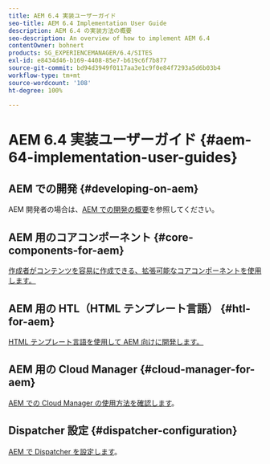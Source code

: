 ```yaml
---
title: AEM 6.4 実装ユーザーガイド
seo-title: AEM 6.4 Implementation User Guide
description: AEM 6.4 の実装方法の概要
seo-description: An overview of how to implement AEM 6.4
contentOwner: bohnert
products: SG_EXPERIENCEMANAGER/6.4/SITES
exl-id: e8434d46-b169-4408-85e7-b619c6f7b877
source-git-commit: bd94d3949f0117aa3e1c9f0e84f7293a5d6b03b4
workflow-type: tm+mt
source-wordcount: '108'
ht-degree: 100%

---
```


# AEM 6.4 実装ユーザーガイド {#aem-64-implementation-user-guides}

## AEM での開発 {#developing-on-aem}

AEM 開発者の場合は、[AEM での開発の概要](/help/sites-developing/home.md)を参照してください。

## AEM 用のコアコンポーネント {#core-components-for-aem}

[作成者がコンテンツを容易に作成できる、拡張可能なコアコンポーネントを使用します。](https://docs.adobe.com/content/help/ja-JP/experience-manager-core-components/using/introduction.html)

## AEM 用の HTL（HTML テンプレート言語） {#htl-for-aem}

[HTML テンプレート言語を使用して AEM 向けに開発します。](https://docs.adobe.com/content/help/ja/experience-manager-htl/using/overview.html)

## AEM 用の Cloud Manager {#cloud-manager-for-aem}

[AEM での Cloud Manager の使用方法を確認します](https://docs.adobe.com/content/help/ja-JP/experience-manager-cloud-manager/using/introduction-to-cloud-manager.html)。

## Dispatcher 設定 {#dispatcher-configuration}

[AEM で Dispatcher を設定します](https://docs.adobe.com/content/help/ja-JP/experience-manager-dispatcher/using/dispatcher.html)。
